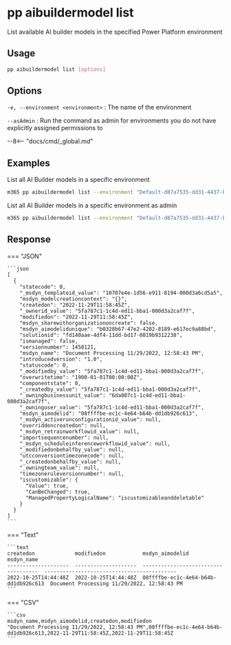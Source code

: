 # pp aibuildermodel list

List available AI builder models in the specified Power Platform environment

## Usage

```sh
pp aibuildermodel list [options]
```

## Options

`-e, --environment <environment>`
: The name of the environment

`--asAdmin`
: Run the command as admin for environments you do not have explicitly assigned permissions to

--8<-- "docs/cmd/_global.md"

## Examples

List all AI Builder models in a specific environment

```sh
m365 pp aibuildermodel list --environment "Default-d87a7535-dd31-4437-bfe1-95340acd55c5"
```

List all AI Builder models in a specific environment as admin

```sh
m365 pp aibuildermodel list --environment "Default-d87a7535-dd31-4437-bfe1-95340acd55c5" --asAdmin
```

## Response

=== "JSON"

    ```json
    [
      {
        "statecode": 0,
        "_msdyn_templateid_value": "10707e4e-1d56-e911-8194-000d3a6cd5a5",
        "msdyn_modelcreationcontext": "{}",
        "createdon": "2022-11-29T11:58:45Z",
        "_ownerid_value": "5fa787c1-1c4d-ed11-bba1-000d3a2caf7f",
        "modifiedon": "2022-11-29T11:58:45Z",
        "msdyn_sharewithorganizationoncreate": false,
        "msdyn_aimodelidunique": "b0328b67-47e2-4202-8189-e617ec9a88bd",
        "solutionid": "fd140aae-4df4-11dd-bd17-0019b9312238",
        "ismanaged": false,
        "versionnumber": 1458121,
        "msdyn_name": "Document Processing 11/29/2022, 12:58:43 PM",
        "introducedversion": "1.0",
        "statuscode": 0,
        "_modifiedby_value": "5fa787c1-1c4d-ed11-bba1-000d3a2caf7f",
        "overwritetime": "1900-01-01T00:00:00Z",
        "componentstate": 0,
        "_createdby_value": "5fa787c1-1c4d-ed11-bba1-000d3a2caf7f",
        "_owningbusinessunit_value": "6da087c1-1c4d-ed11-bba1-000d3a2caf7f",
        "_owninguser_value": "5fa787c1-1c4d-ed11-bba1-000d3a2caf7f",
        "msdyn_aimodelid": "08ffffbe-ec1c-4e64-b64b-dd1db926c613",
        "_msdyn_activerunconfigurationid_value": null,
        "overriddencreatedon": null,
        "_msdyn_retrainworkflowid_value": null,
        "importsequencenumber": null,
        "_msdyn_scheduleinferenceworkflowid_value": null,
        "_modifiedonbehalfby_value": null,
        "utcconversiontimezonecode": null,
        "_createdonbehalfby_value": null,
        "_owningteam_value": null,
        "timezoneruleversionnumber": null,
        "iscustomizable": {
          "Value": true,
          "CanBeChanged": true,
          "ManagedPropertyLogicalName": "iscustomizableanddeletable"
        }
      }
    ]
    ```

=== "Text"

    ```text
    createdon             modifiedon            msdyn_aimodelid                       msdyn_name
    --------------------  --------------------  ------------------------------------  -------------------------------------------
    2022-10-25T14:44:48Z  2022-10-25T14:44:48Z  08ffffbe-ec1c-4e64-b64b-dd1db926c613  Document Processing 11/29/2022, 12:58:43 PM
    ```

=== "CSV"

    ```csv
    msdyn_name,msdyn_aimodelid,createdon,modifiedon
    "Document Processing 11/29/2022, 12:58:43 PM",08ffffbe-ec1c-4e64-b64b-dd1db926c613,2022-11-29T11:58:45Z,2022-11-29T11:58:45Z
    ```
